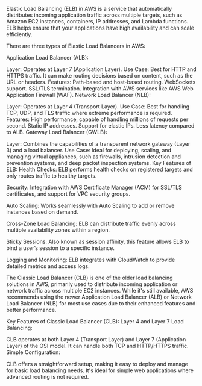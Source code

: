 Elastic Load Balancing (ELB) in AWS is a service that automatically distributes incoming application traffic across multiple targets, such as Amazon EC2 instances, containers, IP addresses, and Lambda functions. ELB helps ensure that your applications have high availability and can scale efficiently.

There are three types of Elastic Load Balancers in AWS:

Application Load Balancer (ALB):

Layer: Operates at Layer 7 (Application Layer).
Use Case: Best for HTTP and HTTPS traffic. It can make routing decisions based on content, such as the URL or headers.
Features:
Path-based and host-based routing.
WebSockets support.
SSL/TLS termination.
Integration with AWS services like AWS Web Application Firewall (WAF).
Network Load Balancer (NLB):

Layer: Operates at Layer 4 (Transport Layer).
Use Case: Best for handling TCP, UDP, and TLS traffic where extreme performance is required.
Features:
High performance, capable of handling millions of requests per second.
Static IP addresses.
Support for elastic IPs.
Less latency compared to ALB.
Gateway Load Balancer (GWLB):

Layer: Combines the capabilities of a transparent network gateway (Layer 3) and a load balancer.
Use Case: Ideal for deploying, scaling, and managing virtual appliances, such as firewalls, intrusion detection and prevention systems, and deep packet inspection systems.
Key Features of ELB:
Health Checks: ELB performs health checks on registered targets and only routes traffic to healthy targets.

Security: Integration with AWS Certificate Manager (ACM) for SSL/TLS certificates, and support for VPC security groups.

Auto Scaling: Works seamlessly with Auto Scaling to add or remove instances based on demand.

Cross-Zone Load Balancing: ELB can distribute traffic evenly across multiple availability zones within a region.

Sticky Sessions: Also known as session affinity, this feature allows ELB to bind a user’s session to a specific instance.

Logging and Monitoring: ELB integrates with CloudWatch to provide detailed metrics and access logs.

The Classic Load Balancer (CLB) is one of the older load balancing solutions in AWS, primarily used to distribute incoming application or network traffic across multiple EC2 instances. While it's still available, AWS recommends using the newer Application Load Balancer (ALB) or Network Load Balancer (NLB) for most use cases due to their enhanced features and better performance.

Key Features of Classic Load Balancer (CLB):
Layer 4 and Layer 7 Load Balancing:

CLB operates at both Layer 4 (Transport Layer) and Layer 7 (Application Layer) of the OSI model.
It can handle both TCP and HTTP/HTTPS traffic.
Simple Configuration:

CLB offers a straightforward setup, making it easy to deploy and manage for basic load balancing needs.
It's ideal for simple web applications where advanced routing is not required.

